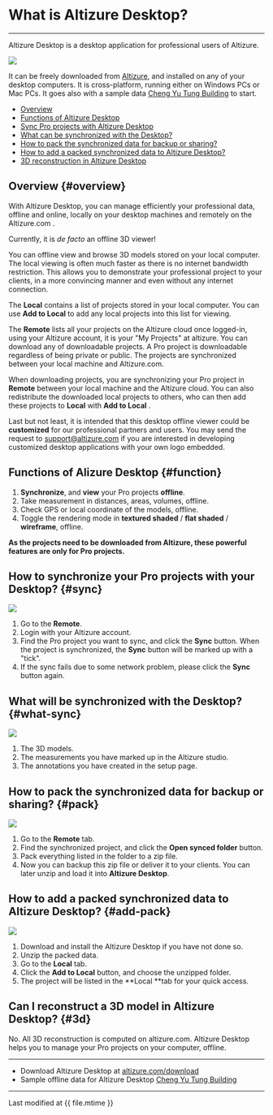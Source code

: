 # What is Altizure Desktop?

---

Altizure Desktop is a desktop application for professional users of Altizure.

![](../assets/deskop-1.jpg)

It can be freely downloaded from [Altizure](https://www.altizure.com/download), and installed on any of your desktop computers. It is cross-platform, running either on Windows PCs or Mac PCs. It goes also with a sample data [Cheng Yu Tung Building](https://drive.google.com/file/d/0BzhX08l_Z0GOX2RtM0J4ZHRqaGs/view?usp=sharing) to start.

* [Overview](#overview)
* [Functions of Altizure Desktop](#function)
* [Sync Pro projects with Altizure Desktop](#sync)
* [What can be synchronized with the Desktop?](#what-sync)
* [How to pack the synchronized data for backup or sharing?](#pack)
* [How to add a packed synchronized data to Altizure Desktop?](#add-pack)
* [3D reconstruction in Altizure Desktop](#3d)

## Overview {#overview}

With Altizure Desktop, you can manage efficiently your professional data, offline and online, locally on your desktop machines and remotely on the Altizure.com .

Currently, it is _de facto_ an offline 3D viewer!

You can offline view and browse 3D models stored on your local computer. The local viewing is often much faster as there is no internet bandwidth restriction. This allows you to demonstrate your professional project to your clients, in a more convincing manner and even without any internet connection.

The **Local** contains a list of projects stored in your local computer. You can use **Add to Local** to add any local projects into this list for viewing.

The **Remote** lists all your projects on the Altizure cloud once logged-in, using your Altizure account, it is your "My Projects" at altizure. You can download any of downloadable projects. A Pro project is downloadable regardless of being private or public. The projects are synchronized between your local machine and Altizure.com.

When downloading projects, you are synchronizing your Pro project in **Remote** between your local machine and the Altizure cloud. You can also redistribute the downloaded local projects to others, who can then add these projects to **Local** with **Add to Local** .

Last but not least, it is intended that this desktop offline viewer could be **customized** for our professional partners and users. You may send the request to support@altizure.com if you are interested in developing customized desktop applications with your own logo embedded.

## Functions of Alizure Desktop {#function}

1. **Synchronize**, and **view** your Pro projects **offline**.
2. Take measurement in distances, areas, volumes, offline.
3. Check GPS or local coordinate of the models, offline.
4. Toggle the rendering mode in **textured shaded** / **flat shaded** / **wireframe**, offline.

**As the projects need to be downloaded from Altizure, these powerful features are only for Pro projects.**

## How to synchronize your Pro projects with your Desktop? {#sync}

![](../assets/desktop-login.jpg)

1. Go to the **Remote**.
2. Login with your Altizure account.
3. Find the Pro project you want to sync, and click the **Sync** button. When the project is synchronized, the **Sync** button will be marked up with a "tick".
4. If the sync fails due to some network problem, please click the **Sync** button again.

## What will be synchronized with the Desktop? {#what-sync}

![](../assets/desktop-sync.jpg)

1. The 3D models.
2. The measurements you have marked up in the Altizure studio.
3. The annotations you have created in the setup page.

## How to pack the synchronized data for backup or sharing? {#pack}

![](../assets/desktop-open-synced-zip.jpg)

1. Go to the **Remote** tab.
2. Find the synchronized project, and click the **Open synced folder** button.
3. Pack everything listed in the folder to a zip file.
4. Now you can backup this zip file or deliver it to your clients. You can later unzip and load it into **Altizure Desktop**.

## How to add a packed synchronized data to Altizure Desktop? {#add-pack}

![](../assets/desktop-add-unzip-offline-data.jpg)

1. Download and install the Altizure Desktop if you have not done so.
2. Unzip the packed data.
3. Go to the **Local** tab.
4. Click the **Add to Local** button, and choose the unzipped folder.
5. The project will be listed in the **Local **tab for your quick access.

## Can I reconstruct a 3D model in Altizure Desktop? {#3d}

No. All 3D reconstruction is computed on altizure.com. Altizure Desktop helps you to manage your Pro projects on your computer, offline.

---

* Download Altizure Desktop at [altizure.com/download](https://www.altizure.com/download)
* Sample offline data for Altizure Desktop [Cheng Yu Tung Building](https://drive.google.com/file/d/0BzhX08l_Z0GOX2RtM0J4ZHRqaGs/view?usp=sharing)

---

Last modified at {{ file.mtime }}


